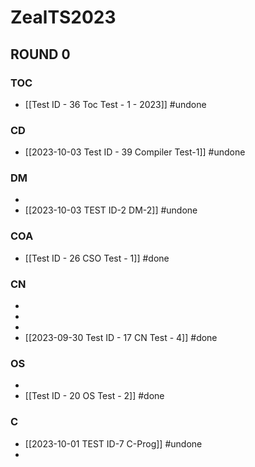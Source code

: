 # ZealTS2023
## ROUND 0
### TOC
- [[Test ID - 36 Toc Test - 1 - 2023]] #undone

### CD
- [[2023-10-03 Test ID - 39 Compiler Test-1]] #undone 

### DM
-  
- [[2023-10-03 TEST ID-2 DM-2]] #undone 

### COA
- [[Test ID - 26 CSO Test - 1]] #done

### CN
- 
- 
- 
- [[2023-09-30 Test ID - 17 CN Test - 4]] #done 

### OS
- 
- [[Test ID - 20 OS Test - 2]] #done 

### C
- [[2023-10-01 TEST ID-7 C-Prog]] #undone 
- 